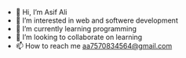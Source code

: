 - 👋 Hi, I’m Asif Ali
- 👀 I’m interested in web and softwere development
- 🌱 I’m currently learning programming
- 💞️ I’m looking to collaborate on learning
- 📫 How to reach me aa7570834564@gmail.com

<!---
Asif-1001/Asif-1001 is a ✨ special ✨ repository because its `README.md` (this file) appears on your GitHub profile.
You can click the Preview link to take a look at your changes.
--->
